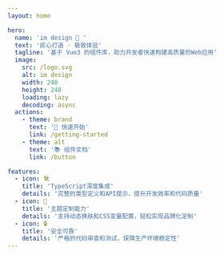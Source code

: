 ```yaml
---
layout: home

hero:
  name: 'im design 🚀 '
  text: '匠心打造 · 极致体验'
  tagline: '基于 Vue3 的组件库，助力开发者快速构建高质量的Web应用'
  image:
    src: /logo.svg
    alt: im design
    width: 240
    height: 240
    loading: lazy
    decoding: async
  actions:
    - theme: brand
      text: '🚀 快速开始'
      link: /getting-started
    - theme: alt
      text: '📚 组件文档'
      link: /button

features:
  - icon: 🛠️
    title: 'TypeScript深度集成'
    details: '完整的类型定义和API提示，提升开发效率和代码质量'
  - icon: 🎨
    title: '主题定制能力'
    details: '支持动态换肤和CSS变量配置，轻松实现品牌化定制'
  - icon: 🔒
    title: '安全可靠'
    details: '严格的代码审查和测试，保障生产环境稳定性'
---
```

